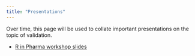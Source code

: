 ```yaml
---
title: "Presentations"
---
```


Over time, this page will be used to collate important presentations on the topic of validation.

* [R in Pharma workshop slides](/presentations/R_Validation_Workshop.pdf)
